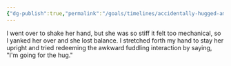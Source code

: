 ```yaml
---
{"dg-publish":true,"permalink":"/goals/timelines/accidentally-hugged-amy/","tags":["timeline","crush"],"created":"","updated":""}
---
```



I went over to shake her hand, but she was so stiff it felt too mechanical, so I yanked her over and she lost balance. I stretched forth my hand to stay her upright and tried redeeming the awkward fuddling interaction by saying, "I'm going for the hug."
